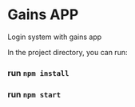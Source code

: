 # Gains APP
Login system with gains app

In the project directory, you can run:

### run `npm install`
### run `npm start`
